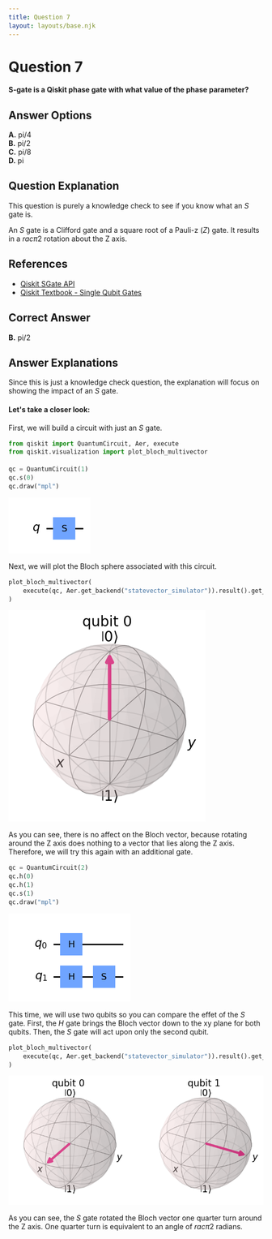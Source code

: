 ```yaml
---
title: Question 7
layout: layouts/base.njk
---
```

# Question 7

#### S-gate is a Qiskit phase gate with what value of the phase parameter?

## Answer Options

**A.** pi/4     
**B.**  pi/2  
**C.**  pi/8  
**D.**  pi  

## Question Explanation

This question is purely a knowledge check to see if you know what an $S$ gate is.

An $S$ gate is a Clifford gate and a square root of a Pauli-z ($Z$) gate.
It results in a $rac{\pi}{2}$ rotation about the Z axis.

## References

* [Qiskit SGate API](https://qiskit.org/documentation/stubs/qiskit.circuit.library.SGate.html#qiskit.circuit.library.SGate)
* [Qiskit Textbook - Single Qubit Gates](https://qiskit.org/textbook/ch-states/single-qubit-gates.html#6.2-The-S-gates--)

## Correct Answer

**B.** pi/2

## Answer Explanations

Since this is just a knowledge check question, the explanation will focus on showing the impact of an $S$ gate.

#### Let's take a closer look:

First, we will build a circuit with just an $S$ gate.


```python
from qiskit import QuantumCircuit, Aer, execute
from qiskit.visualization import plot_bloch_multivector

qc = QuantumCircuit(1)
qc.s(0)
qc.draw("mpl")
```




    
![png](Question-07_files/Question-07_10_0.png)
    



Next, we will plot the Bloch sphere associated with this circuit.


```python
plot_bloch_multivector(
    execute(qc, Aer.get_backend("statevector_simulator")).result().get_statevector(qc)
)
```




    
![png](Question-07_files/Question-07_12_0.png)
    



As you can see, there is no affect on the Bloch vector, because rotating around the Z axis does nothing to a vector that lies along the Z axis.
Therefore, we will try this again with an additional gate.


```python
qc = QuantumCircuit(2)
qc.h(0)
qc.h(1)
qc.s(1)
qc.draw("mpl")
```




    
![png](Question-07_files/Question-07_14_0.png)
    



This time, we will use two qubits so you can compare the effet of the $S$ gate.
First, the $H$ gate brings the Bloch vector down to the xy plane for both qubits.
Then, the $S$ gate will act upon only the second qubit.


```python
plot_bloch_multivector(
    execute(qc, Aer.get_backend("statevector_simulator")).result().get_statevector(qc)
)
```




    
![png](Question-07_files/Question-07_16_0.png)
    



As you can see, the $S$ gate rotated the Bloch vector one quarter turn around the Z axis.
One quarter turn is equivalent to an angle of $rac{\pi}{2}$ radians.

